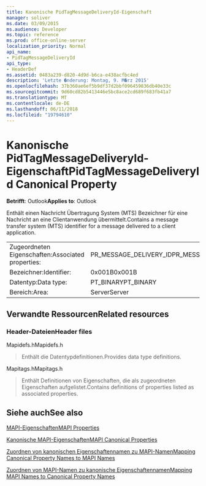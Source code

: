 ```yaml
---
title: Kanonische PidTagMessageDeliveryId-Eigenschaft
manager: soliver
ms.date: 03/09/2015
ms.audience: Developer
ms.topic: reference
ms.prod: office-online-server
localization_priority: Normal
api_name:
- PidTagMessageDeliveryId
api_type:
- HeaderDef
ms.assetid: 0483a239-d820-4d9d-b6ca-e438acfbc4ed
description: 'Letzte �nderung: Montag, 9. M�rz 2015'
ms.openlocfilehash: 37b360ae6ef5b9df37d2bbf096459836db40e33c
ms.sourcegitcommit: 9d60cd82b5413446e5bc8ace2cd689f683fb41a7
ms.translationtype: MT
ms.contentlocale: de-DE
ms.lasthandoff: 06/11/2018
ms.locfileid: "19794610"
---
```

# <a name="pidtagmessagedeliveryid-canonical-property"></a><span data-ttu-id="570e8-103">Kanonische PidTagMessageDeliveryId-Eigenschaft</span><span class="sxs-lookup"><span data-stu-id="570e8-103">PidTagMessageDeliveryId Canonical Property</span></span>

  
  
<span data-ttu-id="570e8-104">**Betrifft**: Outlook</span><span class="sxs-lookup"><span data-stu-id="570e8-104">**Applies to**: Outlook</span></span> 
  
<span data-ttu-id="570e8-105">Enthält einen Nachricht Übertragung System (MTS) Bezeichner für eine Nachricht an eine Clientanwendung übermittelt.</span><span class="sxs-lookup"><span data-stu-id="570e8-105">Contains a message transfer system (MTS) identifier for a message delivered to a client application.</span></span>
  
|||
|:-----|:-----|
|<span data-ttu-id="570e8-106">Zugeordneten Eigenschaften:</span><span class="sxs-lookup"><span data-stu-id="570e8-106">Associated properties:</span></span>  <br/> |<span data-ttu-id="570e8-107">PR_MESSAGE_DELIVERY_ID</span><span class="sxs-lookup"><span data-stu-id="570e8-107">PR_MESSAGE_DELIVERY_ID</span></span>  <br/> |
|<span data-ttu-id="570e8-108">Bezeichner:</span><span class="sxs-lookup"><span data-stu-id="570e8-108">Identifier:</span></span>  <br/> |<span data-ttu-id="570e8-109">0x001B</span><span class="sxs-lookup"><span data-stu-id="570e8-109">0x001B</span></span>  <br/> |
|<span data-ttu-id="570e8-110">Datentyp:</span><span class="sxs-lookup"><span data-stu-id="570e8-110">Data type:</span></span>  <br/> |<span data-ttu-id="570e8-111">PT_BINARY</span><span class="sxs-lookup"><span data-stu-id="570e8-111">PT_BINARY</span></span>  <br/> |
|<span data-ttu-id="570e8-112">Bereich:</span><span class="sxs-lookup"><span data-stu-id="570e8-112">Area:</span></span>  <br/> |<span data-ttu-id="570e8-113">Server</span><span class="sxs-lookup"><span data-stu-id="570e8-113">Server</span></span>  <br/> |
   
## <a name="related-resources"></a><span data-ttu-id="570e8-114">Verwandte Ressourcen</span><span class="sxs-lookup"><span data-stu-id="570e8-114">Related resources</span></span>

### <a name="header-files"></a><span data-ttu-id="570e8-115">Header-Dateien</span><span class="sxs-lookup"><span data-stu-id="570e8-115">Header files</span></span>

<span data-ttu-id="570e8-116">Mapidefs.h</span><span class="sxs-lookup"><span data-stu-id="570e8-116">Mapidefs.h</span></span>
  
> <span data-ttu-id="570e8-117">Enthält die Datentypdefinitionen.</span><span class="sxs-lookup"><span data-stu-id="570e8-117">Provides data type definitions.</span></span>
    
<span data-ttu-id="570e8-118">Mapitags.h</span><span class="sxs-lookup"><span data-stu-id="570e8-118">Mapitags.h</span></span>
  
> <span data-ttu-id="570e8-119">Enthält Definitionen von Eigenschaften, die als zugeordneten Eigenschaften aufgelistet.</span><span class="sxs-lookup"><span data-stu-id="570e8-119">Contains definitions of properties listed as associated properties.</span></span>
    
## <a name="see-also"></a><span data-ttu-id="570e8-120">Siehe auch</span><span class="sxs-lookup"><span data-stu-id="570e8-120">See also</span></span>



[<span data-ttu-id="570e8-121">MAPI-Eigenschaften</span><span class="sxs-lookup"><span data-stu-id="570e8-121">MAPI Properties</span></span>](mapi-properties.md)
  
[<span data-ttu-id="570e8-122">Kanonische MAPI-Eigenschaften</span><span class="sxs-lookup"><span data-stu-id="570e8-122">MAPI Canonical Properties</span></span>](mapi-canonical-properties.md)
  
[<span data-ttu-id="570e8-123">Zuordnen von kanonischen Eigenschaftennamen zu MAPI-Namen</span><span class="sxs-lookup"><span data-stu-id="570e8-123">Mapping Canonical Property Names to MAPI Names</span></span>](mapping-canonical-property-names-to-mapi-names.md)
  
[<span data-ttu-id="570e8-124">Zuordnen von MAPI-Namen zu kanonische Eigenschaftennamen</span><span class="sxs-lookup"><span data-stu-id="570e8-124">Mapping MAPI Names to Canonical Property Names</span></span>](mapping-mapi-names-to-canonical-property-names.md)

